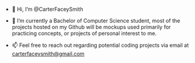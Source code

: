- 👋 Hi, I’m @CarterFaceySmith

- 🌱 I’m currently a Bachelor of Computer Science student, most of the projects hosted on my Github will be mockups used primarily for practicing concepts, or projects of personal  interest to me.

- 📫 Feel free to reach out regarding potential coding projects via email at carterfaceysmith@gmail.com

<!---
CarterFaceySmith/CarterFaceySmith is a ✨ special ✨ repository because its `README.md` (this file) appears on your GitHub profile.
You can click the Preview link to take a look at your changes.
--->
